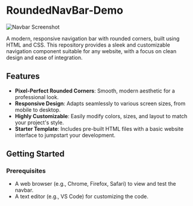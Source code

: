 # RoundedNavBar-Demo

![Navbar Screenshot](https://github.com/user-attachments/assets/a42e865e-c514-436c-b92f-96ccbe78ef7a)

A modern, responsive navigation bar with rounded corners, built using HTML and CSS. This repository provides a sleek and customizable navigation component suitable for any website, with a focus on clean design and ease of integration.

## Features
- **Pixel-Perfect Rounded Corners**: Smooth, modern aesthetic for a professional look.
- **Responsive Design**: Adapts seamlessly to various screen sizes, from mobile to desktop.
- **Highly Customizable**: Easily modify colors, sizes, and layout to match your project's style.
- **Starter Template**: Includes pre-built HTML files with a basic website interface to jumpstart your development.

## Getting Started

### Prerequisites
- A web browser (e.g., Chrome, Firefox, Safari) to view and test the navbar.
- A text editor (e.g., VS Code) for customizing the code.
